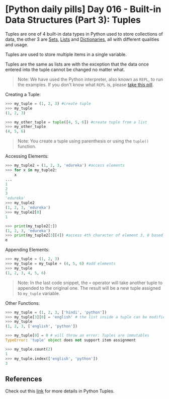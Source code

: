 # [Python daily pills] Day 016 - Built-in Data Structures (Part 3): Tuples

Tuples are one of 4 built-in data types in Python used to store collections of data, the other 3 are [Sets](../day-017), [Lists](../day-013) and [Dictionaries](../day-014), all with different qualities and usage.

Tuples are used to store multiple items in a single variable.

Tuples are the same as lists are with the exception that the data once entered into the tuple cannot be changed no matter what.

> Note: We have used the Python interpreter, also known as `REPL`, to run the examples. If you don't know what `REPL` is, please [take this pill](../day-005).

Creating a Tuple:

```python
>>> my_tuple = (1, 2, 3) #create tuple
>>> my_tuple
(1, 2, 3)

>>> my_other_tuple = tuple([4, 5, 6]) #create tuple from a list
>>> my_other_tuple
(4, 5, 6)
```

> Note: You create a tuple using parenthesis or using the `tuple()` function.

Accessing Elements:

```python
>>> my_tuple2 = (1, 2, 3, 'edureka') #access elements
>>> for x in my_tuple2:
    x
...
1
2
3
'edureka'
>>> my_tuple2
(1, 2, 3, 'edureka')
>>> my_tuple2[0]
1

>>> print(my_tuple2[:])
(1, 2, 3, 'edureka')
>>> print(my_tuple2[3][4]) #access 4th character of element 3, 0 based index
e
```

Appending Elements:

```python
>>> my_tuple = (1, 2, 3)
>>> my_tuple = my_tuple + (4, 5, 6) #add elements
>>> my_tuple
(1, 2, 3, 4, 5, 6)
```

> Note: In the last code snippet, the `+` operator will take another tuple to appended to the original one. The result will be a new tuple assigned to `my_tuple` variable.

Other Functions:

```python
>>> my_tuple = (1, 2, 3, ['hindi', 'python'])
>>> my_tuple[3][0] = 'english' # the list inside a tuple can be modified
>>> my_tuple
(1, 2, 3, ['english', 'python'])

>>> my_tuple[0] = 0 # will throw an error: Tuples are immutables
TypeError: 'tuple' object does not support item assignment

>>> my_tuple.count(2)
1
>>> my_tuple.index(['english', 'python'])
3
```

## References

Check out this [link](https://www.w3schools.com/python/python_tuples.asp) for more details in Python Tuples.
